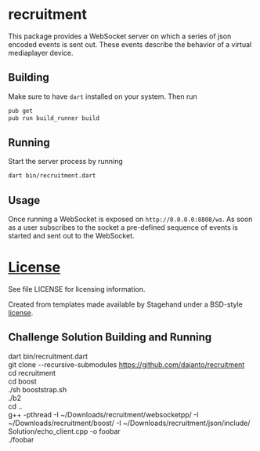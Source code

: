 # recruitment

This package provides a WebSocket server on which a series of json encoded
events is sent out. These events describe the behavior of a virtual
mediaplayer device.

## Building

Make sure to have `dart` installed on your system. Then run
```sh
pub get
pub run build_runner build
```

## Running

Start the server process by running
```sh
dart bin/recruitment.dart
```

## Usage

Once running a WebSocket is exposed on `http://0.0.0.0:8808/ws`. As soon as a
user subscribes to the socket a pre-defined sequence of events is started and
sent out to the WebSocket.

# [License](License)

See file LICENSE for licensing information.

Created from templates made available by Stagehand under a BSD-style
[license](https://github.com/dart-lang/stagehand/blob/master/LICENSE).


## Challenge Solution Building and Running 

dart bin/recruitment.dart  
git clone --recursive-submodules https://github.com/dajanto/recruitment  
cd recruitment  
cd boost  
./sh booststrap.sh  
./b2  
cd ..  
g++ -pthread -I ~/Downloads/recruitment/websocketpp/ -I ~/Downloads/recruitment/boost/ -I ~/Downloads/recruitment/json/include/ Solution/echo_client.cpp -o foobar  
./foobar
